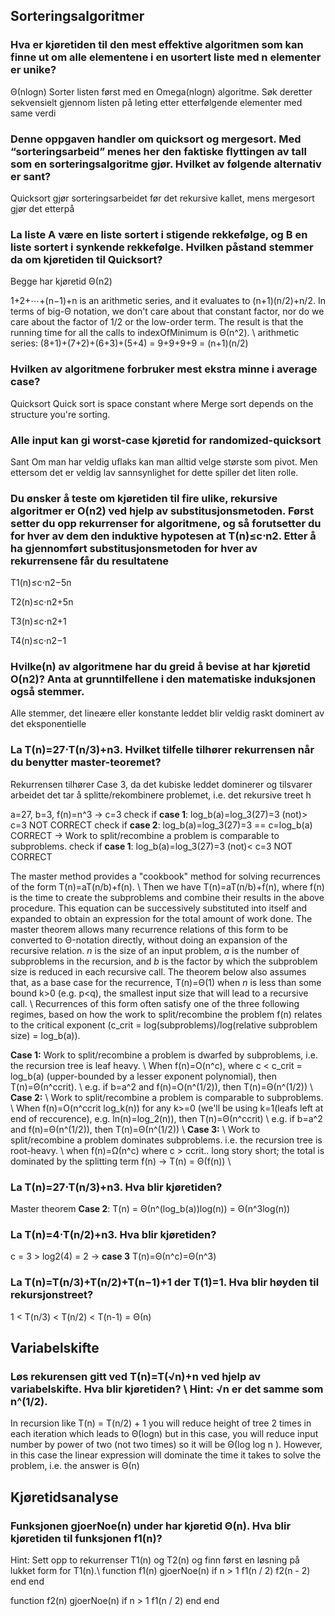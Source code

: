 
## Sorteringsalgoritmer

### Hva er kjøretiden til den mest effektive algoritmen som kan finne ut om alle elementene i en usortert liste med n elementer er unike?
Θ(nlogn)
Sorter listen først med en Omega(nlogn) algoritme. Søk deretter sekvensielt gjennom listen på leting etter etterfølgende elementer med same verdi

### Denne oppgaven handler om quicksort og mergesort. Med “sorteringsarbeid” menes her den faktiske flyttingen av tall som en sorteringsalgoritme gjør. Hvilket av følgende alternativ er sant?
Quicksort gjør sorteringsarbeidet før det rekursive kallet, mens mergesort gjør det etterpå

### La liste A være en liste sortert i stigende rekkefølge, og B en liste sortert i synkende rekkefølge. Hvilken påstand stemmer da om kjøretiden til Quicksort?
Begge har kjøretid Θ(n2)


1+2+⋯+(n−1)+n is an arithmetic series, and it evaluates to (n+1)(n/2)+n/2. In terms of big-Θ notation, we don't care about that constant factor, nor do we care about the factor of 1/2 or the low-order term. The result is that the running time for all the calls to indexOfMinimum is Θ(n^2). \\
arithmetic series: (8+1)+(7+2)+(6+3)+(5+4) = 9+9+9+9 = (n+1)(n/2)

### Hvilken av algoritmene forbruker mest ekstra minne i average case?
Quicksort
Quick sort is space constant where Merge sort depends on the structure you're sorting.

### Alle input kan gi worst-case kjøretid for randomized-quicksort
Sant
Om man har veldig uflaks kan man alltid velge største som pivot. Men ettersom det er veldig lav sannsynlighet for dette spiller det liten rolle.

### Du ønsker å teste om kjøretiden til fire ulike, rekursive algoritmer er O(n2) ved hjelp av substitusjonsmetoden. Først setter du opp rekurrenser for algoritmene, og så forutsetter du for hver av dem den induktive hypotesen at T(n)≤c⋅n2. Etter å ha gjennomført substitusjonsmetoden for hver av rekurrensene får du resultatene
T1(n)≤c⋅n2−5n

T2(n)≤c⋅n2+5n

T3(n)≤c⋅n2+1

T4(n)≤c⋅n2−1

### Hvilke(n) av algoritmene har du greid å bevise at har kjøretid O(n2)? Anta at grunntilfellene i den matematiske induksjonen også stemmer.
Alle stemmer, det lineære eller konstante leddet blir veldig raskt dominert av det eksponentielle 

### La T(n)=27⋅T(n/3)+n3. Hvilket tilfelle tilhører rekurrensen når du benytter master-teoremet?
Rekurrensen tilhører Case 3, da det kubiske leddet dominerer og tilsvarer arbeidet det tar å splitte/rekombinere problemet, i.e. det rekursive treet h

a=27, b=3, f(n)=n^3 -> c=3
check if **case 1**: log_b(a)=log_3(27)=3 (not)> c=3 NOT CORRECT
check if **case 2**: log_b(a)=log_3(27)=3 == c=log_b(a) CORRECT -> Work to split/recombine a problem is comparable to subproblems.
check if **case 1**: log_b(a)=log_3(27)=3 (not)< c=3 NOT CORRECT

The master method provides a "cookbook" method for solving recurrences of the form T(n)=aT(n/b)+f(n). \\
Then we have T(n)=aT(n/b)+f(n), where f(n) is the time to create the subproblems and combine their results in the above procedure. This equation can be successively substituted into itself and expanded to obtain an expression for the total amount of work done. The master theorem allows many recurrence relations of this form to be converted to Θ-notation directly, without doing an expansion of the recursive relation. *n* is the size of an input problem, *a* is the number of subproblems in the recursion, and *b* is the factor by which the subproblem size is reduced in each recursive call. The theorem below also assumes that, as a base case for the recurrence, T(n)=Θ(1) when *n* is less than some bound k>0 (e.g. p<q), the smallest input size that will lead to a recursive call. \\
Recurrences of this form often satisfy one of the three following regimes, based on how the work to split/recombine the problem f(n) relates to the critical exponent (c_crit = log(subproblems)/log(relative subproblem size) = log_b(a)).

**Case 1:** 
Work to split/recombine a problem is dwarfed by subproblems, i.e. the recursion tree is leaf heavy. \\
When f(n)=O(n^c), where c < c_crit = log_b(a) (upper-bounded by a lesser exponent polynomial), then T(n)=Θ(n^ccrit). \\
e.g. if b=a^2 and f(n)=O(n^(1/2)), then T(n)=Θ(n^(1/2)) \\
**Case 2:** \\
Work to split/recombine a problem is comparable to subproblems. \\
When f(n)=O(n^ccrit log_k(n)) for any k>=0 (we'll be using k=1(leafs left at end of reccurence), e.g. ln(n)=log_2(n)), then T(n)=Θ(n^ccrit) \\
e.g. if b=a^2 and f(n)=Θ(n^(1/2)), then T(n)=Θ(n^(1/2)) \\
**Case 3:** \\
Work to split/recombine a problem dominates subproblems. i.e. the recursion tree is root-heavy. \\
when f(n)=Ω(n^c) where c > ccrit.. long story short; the total is dominated by the splitting term f(n) -> T(n) = Θ(f(n)) \\

### La T(n)=27⋅T(n/3)+n3. Hva blir kjøretiden?
Master theorem **Case 2**: T(n) = Θ(n^(log_b(a))log(n)) = Θ(n^3log(n))

### La T(n)=4⋅T(n/2)+n3. Hva blir kjøretiden?
c = 3 > log2(4) = 2 -> **case 3** T(n)=Θ(n^c)=Θ(n^3)

### La T(n)=T(n/3)+T(n/2)+T(n−1)+1 der T(1)=1. Hva blir høyden til rekursjonstreet?
1 < T(n/3) < T(n/2) < T(n-1) = Θ(n)

## Variabelskifte

### Løs rekurensen gitt ved T(n)=T(√n)+n ved hjelp av variabelskifte. Hva blir kjøretiden? \\ Hint: √n er det samme som n^(1/2).
In recursion like T(n) = T(n/2) + 1 you will reduce height of tree 2 times in each iteration which leads to Θ(logn) but in this case, you will reduce input number by power of two (not two times) so it will be Θ(log log n ). However, in this case the linear expression will dominate the time it takes to solve the problem, i.e. the answer is Θ(n)

## Kjøretidsanalyse

### Funksjonen gjoerNoe(n) under har kjøretid Θ(n). Hva blir kjøretiden til funksjonen f1(n)?
Hint: Sett opp to rekurrenser T1(n) og T2(n) og finn først en løsning på lukket form for T1(n).\\
function f1(n)
    gjoerNoe(n)
    if n > 1
        f1(n / 2)
        f2(n - 2)
    end
end

function f2(n)
    gjoerNoe(n)
    if n > 1
        f1(n / 2)
    end
end






